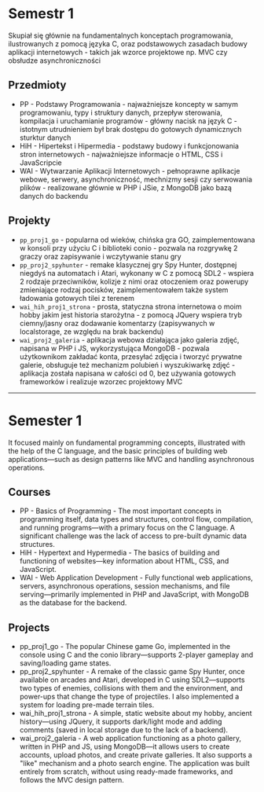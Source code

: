 # Semestr 1
Skupiał się głównie na fundamentalnych konceptach programowania, ilustrowanych z pomocą języka C, oraz podstawowych zasadach budowy aplikacji internetowych - takich jak wzorce projektowe np. MVC czy obsłudze asynchroniczności

## Przedmioty
- PP - Podstawy Programowania - najważniejsze koncepty w samym programowaniu, typy i struktury danych, przepływ sterowania, kompilacja i uruchamianie programów - główny nacisk na język C - istotnym utrudnieniem był brak dostępu do gotowych dynamicznych sturktur danych
- HiH - Hipertekst i Hipermedia - podstawy budowy i funkcjonowania stron internetowych - najważniejsze informacje o HTML, CSS i JavaScripcie
- WAI - Wytwarzanie Aplikacji Internetowych - pełnoprawne aplikacje webowe, serwery, asynchroniczność, mechnizmy sesji czy serwowania plików - realizowane głównie w PHP i JSie, z MongoDB jako bazą danych do backendu

## Projekty
- `pp_proj1_go` - popularna od wieków, chińska gra GO, zaimplementowana w konsoli przy użyciu C i biblioteki conio - pozwala na rozgrywkę 2 graczy oraz zapisywanie i wczytywanie stanu gry
- `pp_proj2_spyhunter` - remake klasycznej gry Spy Hunter, dostępnej niegdyś na automatach i Atari, wykonany w C z pomocą SDL2 - wspiera 2 rodzaje przeciwników, kolizje z nimi oraz otoczeniem oraz powerupy zmieniające rodzaj pocisków, zaimplementowałem także system ładowania gotowych tilei z terenem
- `wai_hih_proj1_strona` - prosta, statyczna strona internetowa o moim hobby jakim jest historia starożytna - z pomocą JQuery wspiera tryb ciemny/jasny oraz dodawanie komentarzy (zapisywanych w localstorage, ze względu na brak backendu)
- `wai_proj2_galeria` - aplikacja webowa działająca jako galeria zdjęć, napisana w PHP i JS, wykorzystująca MongoDB - pozwala użytkownikom zakładać konta, przesyłać zdjęcia i tworzyć prywatne galerie, obsługuje też mechanizm polubień i wyszukiwarkę zdjęć - aplikacja została napisana w całości od 0, bez używania gotowych frameworków i realizuje wzorzec projektowy MVC

---

# Semester 1
It focused mainly on fundamental programming concepts, illustrated with the help of the C language, and the basic principles of building web applications—such as design patterns like MVC and handling asynchronous operations.

## Courses
- PP - Basics of Programming - The most important concepts in programming itself, data types and structures, control flow, compilation, and running programs—with a primary focus on the C language. A significant challenge was the lack of access to pre-built dynamic data structures.
- HiH - Hypertext and Hypermedia - The basics of building and functioning of websites—key information about HTML, CSS, and JavaScript.
- WAI - Web Application Development - Fully functional web applications, servers, asynchronous operations, session mechanisms, and file serving—primarily implemented in PHP and JavaScript, with MongoDB as the database for the backend.

## Projects
- pp_proj1_go - The popular Chinese game Go, implemented in the console using C and the conio library—supports 2-player gameplay and saving/loading game states.
- pp_proj2_spyhunter - A remake of the classic game Spy Hunter, once available on arcades and Atari, developed in C using SDL2—supports two types of enemies, collisions with them and the environment, and power-ups that change the type of projectiles. I also implemented a system for loading pre-made terrain tiles.
- wai_hih_proj1_strona - A simple, static website about my hobby, ancient history—using JQuery, it supports dark/light mode and adding comments (saved in local storage due to the lack of a backend).
- wai_proj2_galeria - A web application functioning as a photo gallery, written in PHP and JS, using MongoDB—it allows users to create accounts, upload photos, and create private galleries. It also supports a "like" mechanism and a photo search engine. The application was built entirely from scratch, without using ready-made frameworks, and follows the MVC design pattern.

